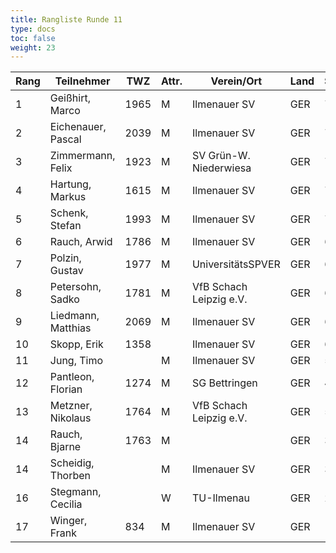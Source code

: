 ```yaml
---
title: Rangliste Runde 11
type: docs
toc: false
weight: 23
---
```


| Rang | Teilnehmer           | TWZ  | Attr. | Verein/Ort                | Land | S | R | V | Punkte | Buchh | SoBerg |
|------|-----------------------|------|-------|---------------------------|------|---|---|---|--------|-------|--------|
| 1    | Geißhirt, Marco       | 1965 | M     | Ilmenauer SV              | GER  | 7 | 2 | 2 | 8.0    | 74.5  | 54.25  |
| 2    | Eichenauer, Pascal    | 2039 | M     | Ilmenauer SV              | GER  | 7 | 2 | 2 | 8.0    | 72.0  | 51.50  |
| 3    | Zimmermann, Felix     | 1923 | M     | SV Grün-W. Niederwiesa    | GER  | 7 | 2 | 2 | 8.0    | 66.5  | 44.25  |
| 4    | Hartung, Markus       | 1615 | M     | Ilmenauer SV              | GER  | 7 | 1 | 3 | 7.5    | 72.0  | 44.50  |
| 5    | Schenk, Stefan        | 1993 | M     | Ilmenauer SV              | GER  | 7 | 1 | 3 | 7.5    | 69.0  | 42.50  |
| 6    | Rauch, Arwid          | 1786 | M     | Ilmenauer SV              | GER  | 6 | 1 | 4 | 6.5    | 72.5  | 38.50  |
| 7    | Polzin, Gustav        | 1977 | M     | UniversitätsSPVER         | GER  | 6 | 1 | 4 | 6.5    | 69.5  | 36.25  |
| 8    | Petersohn, Sadko      | 1781 | M     | VfB Schach Leipzig e.V.   | GER  | 6 | 1 | 4 | 6.5    | 61.0  | 29.75  |
| 9    | Liedmann, Matthias    | 2069 | M     | Ilmenauer SV              | GER  | 6 | 0 | 5 | 6.0    | 74.0  | 36.00  |
| 10   | Skopp, Erik           | 1358 |       | Ilmenauer SV              | GER  | 6 | 0 | 5 | 6.0    | 62.0  | 25.00  |
| 11   | Jung, Timo            |      | M     | Ilmenauer SV              | GER  | 5 | 2 | 4 | 6.0    | 57.5  | 23.25  |
| 12   | Pantleon, Florian     | 1274 | M     | SG Bettringen             | GER  | 4 | 4 | 3 | 6.0    | 56.5  | 26.75  |
| 13   | Metzner, Nikolaus     | 1764 | M     | VfB Schach Leipzig e.V.   | GER  | 5 | 1 | 5 | 5.5    | 58.5  | 19.50  |
| 14   | Rauch, Bjarne         | 1763 | M     |                           | GER  | 3 | 2 | 6 | 4.0    | 56.5  | 12.00  |
| 14   | Scheidig, Thorben     |      | M     | Ilmenauer SV              | GER  | 3 | 2 | 6 | 4.0    | 56.5  | 12.00  |
| 16   | Stegmann, Cecilia     |      | W     | TU-Ilmenau                | GER  | 2 | 0 | 9 | 2.0    | 55.0  | 3.00   |
| 17   | Winger, Frank         | 834  | M     | Ilmenauer SV              | GER  | 1 | 0 | 10| 1.0    | 55.5  | 1.00   |
